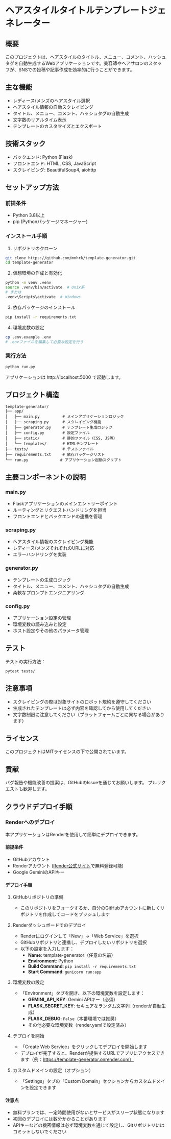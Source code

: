 # ヘアスタイルタイトルテンプレートジェネレーター

## 概要
このプロジェクトは、ヘアスタイルのタイトル、メニュー、コメント、ハッシュタグを自動生成するWebアプリケーションです。美容師やヘアサロンのスタッフが、SNSでの投稿や記事作成を効率的に行うことができます。

## 主な機能
- レディース/メンズのヘアスタイル選択
- ヘアスタイル情報の自動スクレイピング
- タイトル、メニュー、コメント、ハッシュタグの自動生成
- 文字数のリアルタイム表示
- テンプレートのカスタマイズとエクスポート

## 技術スタック
- バックエンド: Python (Flask)
- フロントエンド: HTML, CSS, JavaScript
- スクレイピング: BeautifulSoup4, aiohttp

## セットアップ方法

### 前提条件
- Python 3.8以上
- pip (Pythonパッケージマネージャー)

### インストール手順
1. リポジトリのクローン
```bash
git clone https://github.com/mnhrk/template-generator.git
cd template-generator
```

2. 仮想環境の作成と有効化
```bash
python -m venv .venv
source .venv/bin/activate  # Unix系
# または
.venv\Scripts\activate  # Windows
```

3. 依存パッケージのインストール
```bash
pip install -r requirements.txt
```

4. 環境変数の設定
```bash
cp .env.example .env
# .envファイルを編集して必要な設定を行う
```

### 実行方法
```bash
python run.py
```
アプリケーションは http://localhost:5000 で起動します。

## プロジェクト構造
```
template-generator/
├── app/
│   ├── main.py          # メインアプリケーションロジック
│   ├── scraping.py      # スクレイピング機能
│   ├── generator.py     # テンプレート生成ロジック
│   ├── config.py        # 設定ファイル
│   ├── static/          # 静的ファイル（CSS, JS等）
│   └── templates/       # HTMLテンプレート
├── tests/               # テストファイル
├── requirements.txt     # 依存パッケージリスト
└── run.py              # アプリケーション起動スクリプト
```

## 主要コンポーネントの説明

### main.py
- Flaskアプリケーションのメインエントリーポイント
- ルーティングとリクエストハンドリングを担当
- フロントエンドとバックエンドの連携を管理

### scraping.py
- ヘアスタイル情報のスクレイピング機能
- レディース/メンズそれぞれのURLに対応
- エラーハンドリングを実装

### generator.py
- テンプレートの生成ロジック
- タイトル、メニュー、コメント、ハッシュタグの自動生成
- 柔軟なプロンプトエンジニアリング

### config.py
- アプリケーション設定の管理
- 環境変数の読み込みと設定
- ホスト設定やその他のパラメータ管理

## テスト
テストの実行方法：
```bash
pytest tests/
```

## 注意事項
- スクレイピングの際は対象サイトのロボット規約を遵守してください
- 生成されたテンプレートは必ず内容を確認してから使用してください
- 文字数制限に注意してください（プラットフォームごとに異なる場合があります）

## ライセンス
このプロジェクトはMITライセンスの下で公開されています。

## 貢献
バグ報告や機能改善の提案は、GitHubのIssueを通じてお願いします。
プルリクエストも歓迎します。

## クラウドデプロイ手順

### Renderへのデプロイ

本アプリケーションはRenderを使用して簡単にデプロイできます。

#### 前提条件
- GitHubアカウント
- Renderアカウント ([Render公式サイト](https://render.com)で無料登録可能)
- Google GeminiのAPIキー

#### デプロイ手順

1. GitHubリポジトリの準備
   - このリポジトリをフォークするか、自分のGitHubアカウントに新しくリポジトリを作成してコードをプッシュします

2. Renderダッシュボードでのデプロイ
   - Renderにログインして「New」→「Web Service」を選択
   - GitHubリポジトリと連携し、デプロイしたいリポジトリを選択
   - 以下の設定を入力します：
     - **Name**: template-generator（任意の名前）
     - **Environment**: Python
     - **Build Command**: `pip install -r requirements.txt`
     - **Start Command**: `gunicorn run:app`

3. 環境変数の設定
   - 「Environment」タブを開き、以下の環境変数を設定します：
     - **GEMINI_API_KEY**: Gemini APIキー（必須）
     - **FLASK_SECRET_KEY**: セキュアなランダム文字列（renderが自動生成）
     - **FLASK_DEBUG**: `False`（本番環境では推奨）
     - その他必要な環境変数（render.yamlで設定済み）

4. デプロイを開始
   - 「Create Web Service」をクリックしてデプロイを開始します
   - デプロイが完了すると、Renderが提供するURLでアプリにアクセスできます（例：https://template-generator.onrender.com）

5. カスタムドメインの設定（オプション）
   - 「Settings」タブの「Custom Domain」セクションからカスタムドメインを設定できます

#### 注意点
- 無料プランでは、一定時間使用がないとサービスがスリープ状態になります
- 初回のデプロイには数分かかることがあります
- APIキーなどの機密情報は必ず環境変数を通じて設定し、Gitリポジトリにはコミットしないでください 